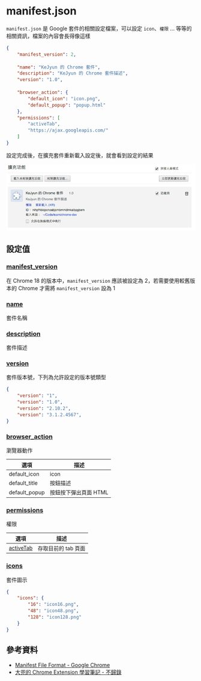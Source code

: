 # manifest.json

`manifest.json` 是 Google 套件的相關設定檔案，可以設定 `icon`、`權限` ... 等等的相關資訊，檔案的內容會長得像這樣

```json
{
    "manifest_version": 2,

    "name": "KeJyun 的 Chrome 套件",
    "description": "KeJyun 的 Chrome 套件描述",
    "version": "1.0",

    "browser_action": {
        "default_icon": "icon.png",
        "default_popup": "popup.html"
    },
    "permissions": [
        "activeTab",
        "https://ajax.googleapis.com/"
    ]
}
```

設定完成後，在擴充套件重新載入設定後，就會看到設定的結果

![設定結果](./images/start-manifest-json-plugin-demo.png)

## 設定值

### [manifest_version](https://developer.chrome.com/extensions/manifest/manifest_version)

在 Chrome 18 的版本中，`manifest_version` 應該被設定為 2，若需要使用較舊版本的 Chrome 才需將 `manifest_version` 設為 1


### [name](https://developer.chrome.com/extensions/manifest/name#name)

套件名稱

### [description](https://developer.chrome.com/extensions/manifest/description)

套件描述

### [version](https://developer.chrome.com/extensions/manifest/version)

套件版本號，下列為允許設定的版本號類型

```json
{
    "version": "1",
    "version": "1.0",
    "version": "2.10.2",
    "version": "3.1.2.4567",
}
```

### [browser_action](https://developer.chrome.com/extensions/browserAction)

瀏覽器動作

|  選項 | 描述  |
|---|---|
| default_icon  | icon  |
| default_title  | 按鈕描述  |
| default_popup  | 按鈕按下彈出頁面 HTML  |

### [permissions](https://developer.chrome.com/extensions/declare_permissions)

權限


|  選項 | 描述  |
|---|---|
| [activeTab](https://developer.chrome.com/extensions/activeTab)  | 存取目前的 tab 頁面  |


### [icons](https://developer.chrome.com/extensions/manifest/icons)

套件圖示

```json
{
    "icons": {
        "16": "icon16.png",
        "48": "icon48.png",
        "128": "icon128.png"
    }
}
```



## 參考資料
* [Manifest File Format - Google Chrome](https://developer.chrome.com/extensions/manifest)
* [大兜的 Chrome Extension 學習筆記 - 不歸錄](https://tonytonyjan.net/2012/05/25/get-start-with-chrome-extension/)
